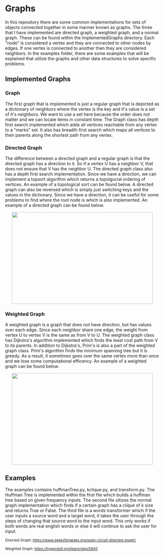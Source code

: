# Graphs
  In this repository there are some common implementations for sets of objects connected together in some manner known as graphs. The three that I have implemented are directed graph, a weighted graph, and a normal graph. These can be found within the ImplementedGraphs directory. Each "node" is considered a vertex and they are connected to other nodes by edges. If one vertex is connected to another then they are considered neighbors. In the examples folder, there are some examples that will be explained that utilize the graphs and other data structures to solve specific problems. 
  
## Implemented Graphs

### Graph
  The first graph that is implemented is just a regular graph that is depicted as a dictionary of neighbors where the vertex is the key and it's value is a set of it's neighbors. We want to use a set here because the order does not matter and we can locate items in constant time. The Graph class has depth first search implemented which adds all vertices reachable from any vertex to a "marks" set. It also has breadth first search which maps all vertices to their parents along the shortest path from any vertex.

### Directed Graph
  The difference between a directed graph and a regular graph is that the directed graph has a direction to it. So if a vertex U has a neighbor V, that does not ensure that V has the neighbor U. The directed graph class also has a depth first search implementation. Since we have a direction, we can implement a topsort algorithm which returns a topolgocial ordering of vertices. An example of a topological sort can be found below. A directed graph can also be reversed which is simply just switching keys and the values in the dictionary. Since we have a direction, it can be useful for some problems to find where the root node is which is also implemented. An example of a directed graph can be found below.
  
<p align="center">
  <img width="460" height="300" src="https://user-images.githubusercontent.com/35609863/61159886-99f81700-a4cb-11e9-81af-43d904293701.png">
</p>
 
### Weighted Graph
  A weighted graph is a graph that does not have direction, but has values over each edge. Since each neighbor share one edge, the weight from vertex U to vertex V is the same as from V to U. The weighted graph class has Dijkstra's algorithm implemented which finds the least cost path from V to its parents. In addition to Dijkstra's, Prim's is also a part of the weighted graph class. Prim's algorithm finds the minimum spanning tree but it is greedy. As a result, it sometimes goes over the same vertex more than once and we lose some computational efficency. An example of a weighted graph can be found below.   
  
<p align="center">
  <img width="460" height="300" src="https://user-images.githubusercontent.com/35609863/61159908-b09e6e00-a4cb-11e9-9b66-b44f2a024d95.png">
</p>

  
## Examples
The examples contains huffmanTree.py, kclique.py, and transform.py. The Huffman Tree is implemented within the first file which builds a huffman tree based on given frequency inputs. The second file ultizes the normal graph implementation which finds if a certain graph has a clique of k size and returns True or False. The third file is a words transformer which if the user inputs a source word and a target word, it takes the user through the steps of changing that source word to the input word. This only works if both words are real english words or else it will continue to ask the user for input. 




<sup>Directed Graph: https://www.geeksforgeeks.org/euler-circuit-directed-graph/ </sup>

<sup>Weighted Graph: https://hyperskill.org/learn/step/5645 </sup>
